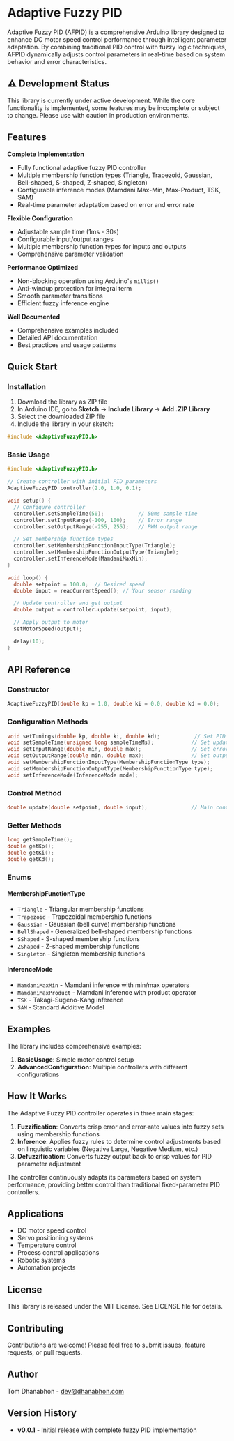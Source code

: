 # Adaptive Fuzzy PID

Adaptive Fuzzy PID (AFPID) is a comprehensive Arduino library designed to enhance DC motor speed control performance through intelligent parameter adaptation. By combining traditional PID control with fuzzy logic techniques, AFPID dynamically adjusts control parameters in real-time based on system behavior and error characteristics.

## ⚠️ Development Status

This library is currently under active development. While the core functionality is implemented, some features may be incomplete or subject to change. Please use with caution in production environments.

## Features

**Complete Implementation**
- Fully functional adaptive fuzzy PID controller
- Multiple membership function types (Triangle, Trapezoid, Gaussian, Bell-shaped, S-shaped, Z-shaped, Singleton)
- Configurable inference modes (Mamdani Max-Min, Max-Product, TSK, SAM)
- Real-time parameter adaptation based on error and error rate

**Flexible Configuration**
- Adjustable sample time (1ms - 30s)
- Configurable input/output ranges
- Multiple membership function types for inputs and outputs
- Comprehensive parameter validation

**Performance Optimized**
- Non-blocking operation using Arduino's `millis()`
- Anti-windup protection for integral term
- Smooth parameter transitions
- Efficient fuzzy inference engine

**Well Documented**
- Comprehensive examples included
- Detailed API documentation
- Best practices and usage patterns

## Quick Start

### Installation

1. Download the library as ZIP file
2. In Arduino IDE, go to **Sketch** → **Include Library** → **Add .ZIP Library**
3. Select the downloaded ZIP file
4. Include the library in your sketch:

```cpp
#include <AdaptiveFuzzyPID.h>
```

### Basic Usage

```cpp
#include <AdaptiveFuzzyPID.h>

// Create controller with initial PID parameters
AdaptiveFuzzyPID controller(2.0, 1.0, 0.1);

void setup() {
  // Configure controller
  controller.setSampleTime(50);           // 50ms sample time
  controller.setInputRange(-100, 100);    // Error range
  controller.setOutputRange(-255, 255);   // PWM output range

  // Set membership function types
  controller.setMembershipFunctionInputType(Triangle);
  controller.setMembershipFunctionOutputType(Triangle);
  controller.setInferenceMode(MamdaniMaxMin);
}

void loop() {
  double setpoint = 100.0;  // Desired speed
  double input = readCurrentSpeed(); // Your sensor reading

  // Update controller and get output
  double output = controller.update(setpoint, input);

  // Apply output to motor
  setMotorSpeed(output);

  delay(10);
}
```

## API Reference

### Constructor
```cpp
AdaptiveFuzzyPID(double kp = 1.0, double ki = 0.0, double kd = 0.0);
```

### Configuration Methods
```cpp
void setTunings(double kp, double ki, double kd);           // Set PID parameters
void setSampleTime(unsigned long sampleTimeMs);            // Set update interval
void setInputRange(double min, double max);                // Set error range
void setOutputRange(double min, double max);               // Set output range
void setMembershipFunctionInputType(MembershipFunctionType type);
void setMembershipFunctionOutputType(MembershipFunctionType type);
void setInferenceMode(InferenceMode mode);
```

### Control Method
```cpp
double update(double setpoint, double input);              // Main control function
```

### Getter Methods
```cpp
long getSampleTime();
double getKp();
double getKi();
double getKd();
```

### Enums

#### MembershipFunctionType
- `Triangle` - Triangular membership functions
- `Trapezoid` - Trapezoidal membership functions
- `Gaussian` - Gaussian (bell curve) membership functions
- `BellShaped` - Generalized bell-shaped membership functions
- `SShaped` - S-shaped membership functions
- `ZShaped` - Z-shaped membership functions
- `Singleton` - Singleton membership functions

#### InferenceMode
- `MamdaniMaxMin` - Mamdani inference with min/max operators
- `MamdaniMaxProduct` - Mamdani inference with product operator
- `TSK` - Takagi-Sugeno-Kang inference
- `SAM` - Standard Additive Model

## Examples

The library includes comprehensive examples:

1. **BasicUsage**: Simple motor control setup
2. **AdvancedConfiguration**: Multiple controllers with different configurations

## How It Works

The Adaptive Fuzzy PID controller operates in three main stages:

1. **Fuzzification**: Converts crisp error and error-rate values into fuzzy sets using membership functions
2. **Inference**: Applies fuzzy rules to determine control adjustments based on linguistic variables (Negative Large, Negative Medium, etc.)
3. **Defuzzification**: Converts fuzzy output back to crisp values for PID parameter adjustment

The controller continuously adapts its parameters based on system performance, providing better control than traditional fixed-parameter PID controllers.

## Applications

- DC motor speed control
- Servo positioning systems
- Temperature control
- Process control applications
- Robotic systems
- Automation projects

## License

This library is released under the MIT License. See LICENSE file for details.

## Contributing

Contributions are welcome! Please feel free to submit issues, feature requests, or pull requests.

## Author

Tom Dhanabhon - [dev@dhanabhon.com](mailto:dev@dhanabhon.com)

## Version History

- **v0.0.1** - Initial release with complete fuzzy PID implementation